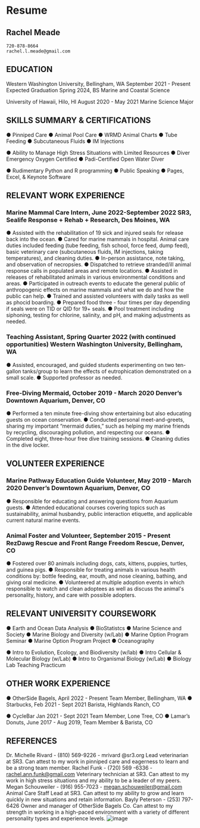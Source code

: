 # Resume

## Rachel Meade
    720-878-8664
    rachel.l.meade@gmail.com


## EDUCATION

Western Washington University, Bellingham, WA September 2021 - Present Expected Graduation Spring 2024, BS Marine and Coastal Science

University of Hawaii, Hilo, HI August 2020 - May 2021 Marine Science Major

## SKILLS SUMMARY & CERTIFICATIONS
 
●	Pinniped Care
●	Animal Pool Care
●	WRMD Animal Charts
●	Tube Feeding
●	Subcutaneous Fluids
●	IM Injections
 
●	Ability to Manage High Stress Situations with Limited Resources
●	Diver Emergency Oxygen Certified
●	Padi-Certified Open Water Diver
 
●	Rudimentary Python and R programming
●	Public Speaking
●	Pages, Excel, & 
Keynote Software
 

## RELEVANT WORK EXPERIENCE
### Marine Mammal Care Intern, June 2022-September 2022 SR3, Sealife Response + Rehab + Research, Des Moines, WA
●	Assisted with the rehabilitation of 19 sick and injured seals for release back into the ocean.
●	Cared for marine mammals in hospital. Animal care duties included feeding (tube feeding, fish school, force feed, dump feed), basic veterinary care (subcutaneous fluids, IM injections, taking temperatures), and cleaning duties.
●	In-person assistance, note taking, and observation of necropsies.
●	Dispatched to retrieve stranded/ill animal response calls in populated areas and remote locations.
●	Assisted in releases of rehabilitated animals in various environmental conditions and areas.
●	Participated in outreach events to educate the general public of anthropogenic effects on marine mammals and what we do and how the public can help.
●	Trained and assisted volunteers with daily tasks as well as phocid boarding.
●	Prepared food three - four times per day depending if seals were on TID or QID for 19+ seals.
●	Pool treatment including siphoning, testing for chlorine, salinity, and pH, and making adjustments as needed.

 ### Teaching Assistant, Spring Quarter 2022 (with continued opportunities) Western Washington University, Bellingham, WA
●	Assisted, encouraged, and guided students experimenting on two ten-gallon tanks/group to learn the effects of eutrophication demonstrated on a small scale.
●	Supported professor as needed.
 
 ### Free-Diving Mermaid, October 2019 - March 2020 Denver’s Downtown Aquarium, Denver, CO
●	Performed a ten minute free-diving show entertaining but also educating guests on ocean conservation.
●	Conducted personal meet-and-greets, sharing my important “mermaid duties,” such as helping my marine friends by recycling, discouraging pollution, and respecting our oceans.
●	Completed eight, three-hour free dive training sessions.
●	Cleaning duties in the dive locker.

## VOLUNTEER EXPERIENCE
### Marine Pathway Education Guide Volunteer, May 2019 - March 2020 Denver’s Downtown Aquarium, Denver, CO
●	Responsible for educating and answering questions from Aquarium guests.
●	Attended educational courses covering topics such as sustainability, animal husbandry, public interaction etiquette, and applicable current natural marine events.

### Animal Foster and Volunteer, September 2015 - Present RezDawg Rescue and Front Range Freedom Rescue, Denver, CO
●	Fostered over 80 animals including dogs, cats, kittens, puppies, turtles, and guinea pigs.
●	Responsible for treating animals in various health conditions by: bottle feeding, ear, mouth, and nose cleaning, bathing, and giving oral medicine.
●	Volunteered at multiple adoption events in which responsible to watch and clean adoptees as well as discuss the animal's personality, history, and care with possible adopters.

 
## RELEVANT UNIVERSITY COURSEWORK

●	Earth and Ocean Data Analysis
●	BioStatistcs
●	Marine Science and Society
●	Marine Biology and Diversity (w/Lab)
●	Marine Option Program Seminar
●	Marine Option Program Project
●	Oceanography
 

●	Intro to Evolution, Ecology, and Biodiversity (w/lab)
●	Intro Cellular & Molecular Biology (w/Lab)
●	Intro to Organismal Biology (w/Lab)
●	Biology Lab Teaching Practicum


 

 
## OTHER WORK EXPERIENCE
●	OtherSide Bagels, April 2022 - Present Team Member, Bellingham, WA
●	Starbucks, Feb 2021 - Sept 2021 Barista, Highlands Ranch, CO
 

●	CycleBar Jan 2021 - Sept 2021 Team Member, Lone Tree, CO
●	Lamar’s Donuts, June 2017 - Aug 2019, Team Member & Barista, CO
 

## REFERENCES

Dr. Michelle Rivard - (810) 569-9226 - mrivard @sr3.org
Lead veterinarian at SR3. Can attest to my work in pinniped care and eagerness to learn and be a strong team member.
Rachel Funk - (720) 569 -6336 - rachel.ann.funk@gmail.com
Veterinary technician at SR3. Can attest to my work in high stress situations and my ability to be a leader of my peers.
Megan Schouweiler - (916) 955-7023 - megan.schouweiler@gmail.com
Animal Care Staff Lead at SR3. Can attest to my ability to grow and learn quickly in new situations and retain information.
Bayly Peterson - (253) 797-6426
Owner and manager of OtherSide Bagels Co. Can attest to my strength in working in a high-paced environment with a variety of different personality types and experience levels.
![image](https://user-images.githubusercontent.com/126024543/223885717-b99082be-f9a0-49f7-88d3-6a9923c3378a.png)
